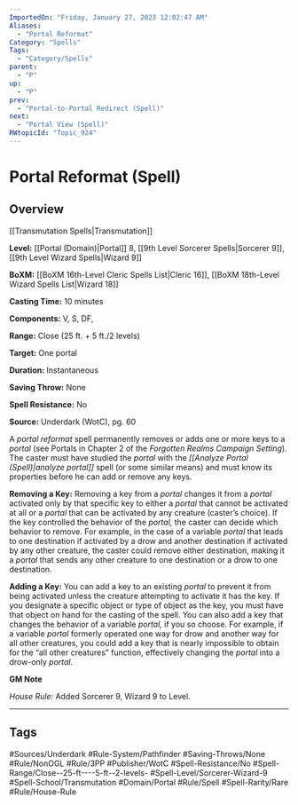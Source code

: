 ```yaml
---
ImportedOn: "Friday, January 27, 2023 12:02:47 AM"
Aliases:
  - "Portal Reformat"
Category: "Spells"
Tags:
  - "Category/Spells"
parent:
  - "P"
up:
  - "P"
prev:
  - "Portal-to-Portal Redirect (Spell)"
next:
  - "Portal View (Spell)"
RWtopicId: "Topic_924"
---
```

# Portal Reformat (Spell)
## Overview
[[Transmutation Spells|Transmutation]]

**Level:** [[Portal (Domain)|Portal]] 8, [[9th Level Sorcerer Spells|Sorcerer 9]], [[9th Level Wizard Spells|Wizard 9]]

**BoXM:** [[BoXM 16th-Level Cleric Spells List|Cleric 16]], [[BoXM 18th-Level Wizard Spells List|Wizard 18]]

**Casting Time:** 10 minutes

**Components:** V, S, DF,

**Range:** Close (25 ft. + 5 ft./2 levels)

**Target:** One portal

**Duration:** Instantaneous

**Saving Throw:** None

**Spell Resistance:** No

**Source:** Underdark (WotC), pg. 60

A *portal reformat* spell permanently removes or adds one or more keys to a *portal* (see Portals in Chapter 2 of the *Forgotten Realms Campaign Setting*). The caster must have studied the *portal* with the *[[Analyze Portal (Spell)|analyze portal]]* spell (or some similar means) and must know its properties before he can add or remove any keys.

**Removing a Key:** Removing a key from a *portal* changes it from a *portal* activated only by that specific key to either a *portal* that cannot be activated at all or a *portal* that can be activated by any creature (caster’s choice). If the key controlled the behavior of the *portal,* the caster can decide which behavior to remove. For example, in the case of a variable *portal* that leads to one destination if activated by a drow and another destination if activated by any other creature, the caster could remove either destination, making it a *portal* that sends any other creature to one destination or a drow to one destination.

**Adding a Key:** You can add a key to an existing *portal* to prevent it from being activated unless the creature attempting to activate it has the key. If you designate a specific object or type of object as the key, you must have that object on hand for the casting of the spell. You can also add a key that changes the behavior of a variable *portal,* if you so choose. For example, if a variable *portal* formerly operated one way for drow and another way for all other creatures, you could add a key that is nearly impossible to obtain for the “all other creatures” function, effectively changing the *portal* into a drow-only *portal*.

**GM Note**

*House Rule:* Added Sorcerer 9, Wizard 9 to Level.


---
## Tags
#Sources/Underdark #Rule-System/Pathfinder #Saving-Throws/None #Rule/NonOGL #Rule/3PP #Publisher/WotC #Spell-Resistance/No #Spell-Range/Close--25-ft----5-ft--2-levels- #Spell-Level/Sorcerer-Wizard-9 #Spell-School/Transmutation #Domain/Portal #Rule/Spell #Spell-Rarity/Rare #Rule/House-Rule

